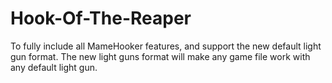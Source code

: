 # Hook-Of-The-Reaper
To fully include all MameHooker features, and support the new default light gun format. The new light guns format will make any game file work with any default light gun.
